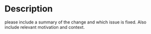 # Description

please include a summary of the change and which issue is fixed. Also include relevant motivation and context.

